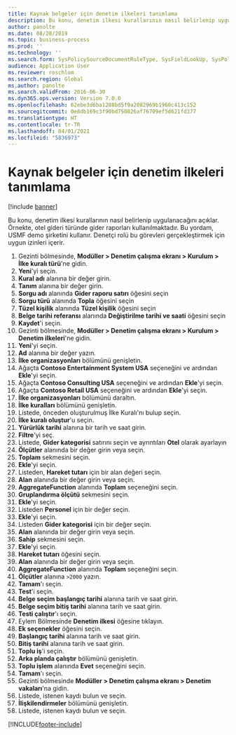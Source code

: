 ```yaml
---
title: Kaynak belgeler için denetim ilkeleri tanımlama
description: Bu konu, denetim ilkesi kurallarının nasıl belirlenip uygulanacağını açıklar.
author: panolte
ms.date: 08/20/2019
ms.topic: business-process
ms.prod: ''
ms.technology: ''
ms.search.form: SysPolicySourceDocumentRuleType, SysFieldLookUp, SysPolicyListPage, SysPolicy, AuditPolicyRule, SysQueryForm, SysQueryFieldLookUp, AuditPolicyDateSelection, AuditPolicyAdditionalOption, BatchJob, CaseDetail
audience: Application User
ms.reviewer: roschlom
ms.search.region: Global
ms.author: panolte
ms.search.validFrom: 2016-06-30
ms.dyn365.ops.version: Version 7.0.0
ms.openlocfilehash: 62ebe3d6ba1208bd5f9a2082969b1960c413c152
ms.sourcegitcommit: 0e8db169c3f90bd750826af76709ef5d621fd377
ms.translationtype: HT
ms.contentlocale: tr-TR
ms.lasthandoff: 04/01/2021
ms.locfileid: "5836973"
---
```

# <a name="define-audit-policies-for-source-documents"></a>Kaynak belgeler için denetim ilkeleri tanımlama

[!include [banner](../../includes/banner.md)]

Bu konu, denetim ilkesi kurallarının nasıl belirlenip uygulanacağını açıklar. Örnekte, otel gideri türünde gider raporları kullanılmaktadır. Bu yordam, USMF demo şirketini kullanır. Denetçi rolü bu görevleri gerçekleştirmek için uygun izinleri içerir.

1. Gezinti bölmesinde, **Modüller > Denetim çalışma ekranı > Kurulum > İlke kuralı türü**'ne gidin.
2. **Yeni**'yi seçin.
3. **Kural adı** alanına bir değer girin.
4. **Tanım** alanına bir değer girin.
5. **Sorgu adı** alanında **Gider raporu satırı** öğesini seçin
6. **Sorgu türü** alanında **Topla** öğesini seçin
7. **Tüzel kişilik** alanında **Tüzel kişilik** öğesini seçin
8. **Belge tarihi referansı** alanında **Değiştirilme tarihi ve saati** öğesini seçin
9. **Kaydet**'i seçin.
10. Gezinti bölmesinde, **Modüller > Denetim çalışma ekranı > Kurulum > Denetim ilkeleri**'ne gidin.
11. **Yeni**'yi seçin.
12. **Ad** alanına bir değer yazın.
13. **İlke organizasyonları**  bölümünü genişletin.
14. Ağaçta **Contoso Entertainment System USA** seçeneğini ve ardından **Ekle**'yi seçin.
15. Ağaçta **Contoso Consulting USA** seçeneğini ve ardından **Ekle**'yi seçin.
16. Ağaçta **Contoso Retail USA** seçeneğini ve ardından **Ekle**'yi seçin.
17. **İlke organizasyonları** bölümünü daraltın.
18. **İlke kuralları**  bölümünü genişletin.
19. Listede, önceden oluşturulmuş İlke Kuralı'nı bulup seçin.
20. **İlke kuralı oluştur**'u seçin.
21. **Yürürlük tarihi** alanına bir tarih ve saat girin.
22. **Filtre**'yi seç.
23. Listede, **Gider kategorisi** satırını seçin ve ayrıntıları **Otel** olarak ayarlayın
24. **Ölçütler** alanında bir değer girin veya seçin.
25. **Toplam** sekmesini seçin.
26. **Ekle**'yi seçin.
27. Listeden, **Hareket tutarı** için bir alan değeri seçin.
28. **Alan** alanında bir değer girin veya seçin.
29. **AggregateFunction** alanında **Toplam** seçeneğini seçin.
30. **Gruplandırma ölçütü** sekmesini seçin.
31. **Ekle**'yi seçin.
32. Listeden **Personel** için bir değer seçin.
33. **Ekle**'yi seçin.
34. Listeden **Gider kategorisi** için bir değer seçin.
35. **Alan** alanında bir değer girin veya seçin.
36. **Sahip** sekmesini seçin.
37. **Ekle**'yi seçin.
38. **Hareket tutarı**  öğesini seçin.
39. **Alan** alanında bir değer girin veya seçin.
40. **AggregateFunction** alanında **Toplam** seçeneğini seçin.
41. **Ölçütler** alanına `>2000` yazın.
42. **Tamam**'ı seçin.
43. **Test**'i seçin.
44. **Belge seçim başlangıç tarihi** alanına tarih ve saat girin.
45. **Belge seçim bitiş tarihi** alanına tarih ve saat girin.
46. **Testi çalıştır**'ı seçin.
47. Eylem Bölmesinde **Denetim ilkesi** öğesine tıklayın.
48. **Ek seçenekler** öğesini seçin.
49. **Başlangıç tarihi** alanına tarih ve saat girin.
50. **Bitiş tarihi** alanına tarih ve saat girin.
51. **Toplu iş**'i seçin.
52. **Arka planda çalıştır** bölümünü genişletin.
53. **Toplu işlem** alanında **Evet** seçeneğini seçin.
54. **Tamam**'ı seçin.
55. Gezinti bölmesinde **Modüller > Denetim çalışma ekranı > Denetim vakaları**'na gidin.
56. Listede, istenen kaydı bulun ve seçin.
57. **İlişkilendirmeler**  bölümünü genişletin.
58. Listede, istenen kaydı bulun ve seçin.



[!INCLUDE[footer-include](../../../includes/footer-banner.md)]